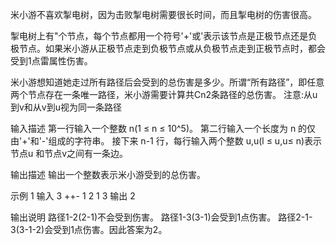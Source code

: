 米小游不喜欢掣电树，因为击败掣电树需要很长时间，而且掣电树的伤害很高。

掣电树上有"个节点，每个节点都用一个符号'+'或'表示该节点是正极节点还是负极节点。如果米小游从正极节点走到负极节点或从负极节点走到正极节点时，都会受到1点雷属性伤害。

米小游想知道她走过所有路径后会受到的总伤害是多少。所谓“所有路径”，即任意两个节点存在一条唯一路径，米小游需要计算共Cn2条路径的总伤害。
注意:从u到v和从v到u视为同一条路径

输入描述
第一行输入一个整数 n(1 ≤ n ≤ 10^5)。
第二行输入一个长度为 n 的仅由'+'和'-'组成的字符串。
接下来 n-1 行，每行输入两个整数
u,u(l ≤ u,u≤ n)表示节点u 和节点v之间有一条边。

输出描述
输出一个整数表示米小游受到的总伤害。

示例 1
输入
3
++-
1 2
1 3
输出
2

输出说明
路径1-2(2-1)不会受到伤害。
路径1-3(3-1)会受到1点伤害。
路径2-1-3(3-1-2)会受到1点伤害。因此答案为2。

